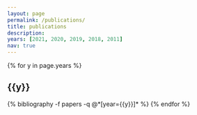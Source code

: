 ```yaml
---
layout: page
permalink: /publications/
title: publications
description:
years: [2021, 2020, 2019, 2018, 2011]
nav: true
---
```


<div class="publications">

{% for y in page.years %}
  <h2 class="year">{{y}}</h2>
  {% bibliography -f papers -q @*[year={{y}}]* %}
{% endfor %}

</div>
